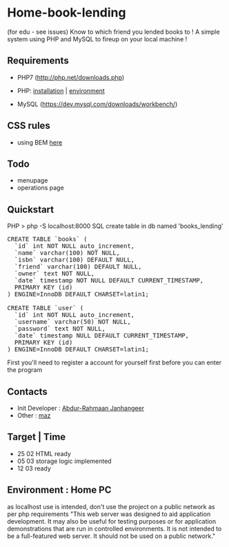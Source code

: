 # Home-book-lending
(for edu - see issues) Know to which friend you lended books to ! A simple system using PHP and MySQL to fireup on your local machine !

## Requirements
- PHP7 (http://php.net/downloads.php) 
- PHP: [installation](https://abdurrahmaanjanhangeer.wordpress.com/2018/02/18/php7-download-and-installing-instructions/) |
 [environment](https://abdurrahmaanjanhangeer.wordpress.com/2018/02/16/simple-php-development/)

- MySQL (https://dev.mysql.com/downloads/workbench/)

## CSS rules
- using BEM [here](https://abdurrahmaanjanhangeer.wordpress.com/2018/02/18/bem-simple-css-naming-approach/)

## Todo
- menupage
- operations page

## Quickstart
PHP > php -S localhost:8000
SQL create table in db named 'books_lending'
<pre>
CREATE TABLE `books` (
  `id` int NOT NULL auto_increment,
  `name` varchar(100) NOT NULL,
  `isbn` varchar(100) DEFAULT NULL,
  `friend` varchar(100) DEFAULT NULL,
  `owner` text NOT NULL,
  `date` timestamp NOT NULL DEFAULT CURRENT_TIMESTAMP,
  PRIMARY KEY (id)
) ENGINE=InnoDB DEFAULT CHARSET=latin1;

CREATE TABLE `user` (
  `id` int NOT NULL auto_increment,
  `username` varchar(50) NOT NULL,
  `password` text NOT NULL,
  `date` timestamp NULL DEFAULT CURRENT_TIMESTAMP,
  PRIMARY KEY (id)
) ENGINE=InnoDB DEFAULT CHARSET=latin1;
</pre>

First you'll need to register a account for yourself first before you can enter the program

## Contacts
- Init Developer : [Abdur-Rahmaan Janhangeer](https://github.com/Abdur-rahmaanJ)
- Other : [maz](https://github.com/mynameismaz)

## Target | Time
- 25 02 HTML ready
- 05 03 storage logic implemented
- 12 03 ready

## Environment : Home PC
as localhost use is intended, don't use the project on a public network as per php requirements
"This web server was designed to aid application development. It may also be useful for testing purposes or for application demonstrations that are run in controlled environments. It is not intended to be a full-featured web server. It should not be used on a public network."


